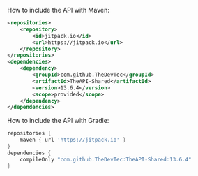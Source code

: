 How to include the API with Maven:
```xml
<repositories>
    <repository>
        <id>jitpack.io</id>
        <url>https://jitpack.io</url>
    </repository>
</repositories>
<dependencies>
    <dependency>
        <groupId>com.github.TheDevTec</groupId>
        <artifactId>TheAPI-Shared</artifactId>
        <version>13.6.4</version>
        <scope>provided</scope>
    </dependency>
</dependencies>
```

How to include the API with Gradle:

```gradle
repositories {
    maven { url 'https://jitpack.io' }
}
dependencies {
    compileOnly "com.github.TheDevTec:TheAPI-Shared:13.6.4"
}
```
